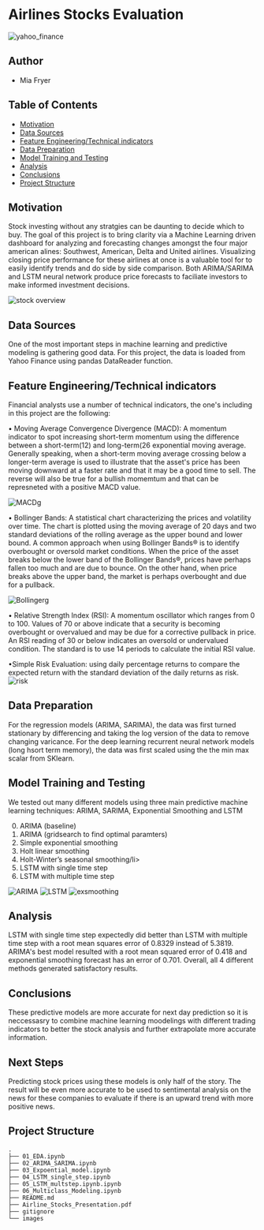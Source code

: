 # Airlines Stocks Evaluation 

![yahoo_finance](/images/yahoo_log.png)

## Author
* Mia Fryer

## Table of Contents
* [Motivation](#Motivation)
* [Data Sources](#Data_Sources)
* [Feature Engineering/Technical indicators](#Feature_Engineering_Technical_indicators)
* [Data Preparation](#data-preparation)
* [Model Training and Testing](#model-training-and-testing)
* [Analysis](#analysis)
* [Conclusions](#conclusions)
* [Project Structure](#project-structure)

## Motivation
Stock investing without any stratgies can be daunting to decide which to buy. The goal of this project is to bring clarity via a Machine Learning driven dashboard for analyzing and forecasting changes amongst the four major american alines: Southwest, American, Delta and United airlines. Visualizing closing price performance for these airlines at once is a valuable tool for to easily identify trends and do side by side comparison.  Both ARIMA/SARIMA and LSTM neural network produce price forecasts to faciliate investors to make informed investment decisions.

![stock overview](./images/overview.png)


## Data Sources
One of the most important steps in machine learning and predictive modeling is gathering good data. For this project, the data is loaded from Yahoo Finance using pandas DataReader function.

## Feature Engineering/Technical indicators
Financial analysts use a number of technical indicators, the one's including in this project are the following: 

• Moving Average Convergence Divergence (MACD): A momentum indicator to spot increasing short-term momentum using the difference between a short-term(12) and long-term(26 exponential moving average. Generally speaking, when a short-term moving average crossing below a longer-term average is used to illustrate that the asset's price has been moving downward at a faster rate and that it may be a good time to sell. The reverse will also be true for a bullish momemtum and that can be represneted with a positive MACD value. 

![MACDg](./images/macdluv.png)

• Bollinger Bands: A statistical chart characterizing the prices and volatility over time. The chart is plotted using the moving average of 20 days and two standard deviations of the rolling average as the upper bound and lower bound. A common approach when using Bollinger Bands® is to identify overbought or oversold market conditions. When the price of the asset breaks below the lower band of the Bollinger Bands®, prices have perhaps fallen too much and are due to bounce. On the other hand, when price breaks above the upper band, the market is perhaps overbought and due for a pullback.

![Bollingerg](./images/Bollingergsw.png)

• Relative Strength Index (RSI): A momentum oscillator which ranges from 0 to 100. Values of 70 or above indicate that a security is becoming overbought or overvalued and may be due for a corrective pullback in price. An RSI reading of 30 or below indicates an oversold or undervalued condition. The standard is to use 14 periods to calculate the initial RSI value. 

•Simple Risk Evaluation: using daily percentage returns to compare the expected return with the standard deviation of the daily returns as risk.
![risk](./images/risk.png)

## Data Preparation
For the regression models (ARIMA, SARIMA), the data was first turned stationary by differencing and taking the log version of the data to remove changing varicance. For the deep learning recurrent neural network models (long hsort term memory), the data was first scaled using the the min max scalar from SKlearn. 

## Model Training and Testing
We tested out many different models using three main predictive machine learning techniques: ARIMA, SARIMA, Exponential Smoothing and LSTM

<ol start="0">
  <li> ARIMA (baseline)</li>
  <li> ARIMA (gridsearch to find optimal paramters)</li>
  <li>Simple exponential smoothing </li>
  <li>Holt linear smoothing</li>
  <li>Holt-Winter’s seasonal smoothing/li>
  <li>LSTM with single time step</li>
  <li>LSTM with multiple time step</li>
</ol>

![ARIMA](./images/ARIMA.png)
![LSTM](./images/LSTM.png)
![exsmoothing](./images/exsmoothing.png)

## Analysis

LSTM with single time step expectedly did better than LSTM with multiple time step with a root mean squares error of 0.8329 instead of 5.3819. ARIMA's best model resulted with a root mean squared error of 0.418 and exponential smoothing forecast has an error of 0.701. Overall, all 4 different methods generated satisfactory results.

## Conclusions

These predictive models are more accurate for next day prediction so it is neccessasry to combine machine learning moodelings with different trading indicators to better the stock analysis and further extrapolate more accurate information. 


## Next Steps
Predicting stock prices using these models is only half of the story. The result will be even more accurate to be used to sentimental analysis on the news for these companies to evaluate if there is an upward trend with more positive news. 

## Project Structure
```
.
├── 01_EDA.ipynb
├── 02_ARIMA_SARIMA.ipynb 
├── 03_Expoential_model.ipynb  
├── 04_LSTM_single_step.ipynb
├── 05_LSTM_multstep.ipynb.ipynb
├── 06_Multiclass_Modeling.ipynb
├── README.md
├── Airline_Stocks_Presentation.pdf
├── gitignore
└── images
 
   
```
